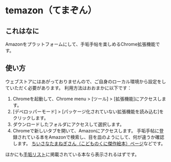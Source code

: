 # temazon（てまぞん）

## これはなに

Amazonをプラットフォームにして、手垢手帖を楽しめるChrome拡張機能です。

## 使い方

ウェブストアにはあがっておりませんので、ご自身のローカル環境から設定をしていただく必要があります。
利用方法はおおまかに以下です：  

1. Chromeを起動して、Chrome menu > [ツール] > [拡張機能]にアクセスします。
1. [デベロッパーモード] > [パッケージ化されていない拡張機能を読み込む]をクリックします。
1. ダウンロードしたフォルダにアクセスして選択します。
1. Chromeで新しいタブを開いて、Amazonにアクセスします。
手垢手帖に登録されている本をAmazonで検索し、目を皿のようにして、何が違うか確認します。
[ちいさなたまねぎさん（こどものくに傑作絵本）ページ](http://www.amazon.co.jp/dp/4323001894)などです。

ほかにも[手垢リスト](http://www.iamas.ac.jp/~seirau12/yohakunakama_beta/techou/index.php)に掲載されている本なら表示されるはずです。

